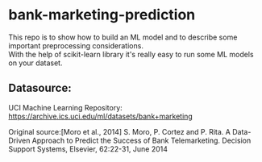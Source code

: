 # bank-marketing-prediction
This repo is to show how to build an ML model and to describe some important preprocessing considerations.    
With the help of scikit-learn library it's really easy to run some ML models on your dataset.

## Datasource:
UCI Machine Learning Repository: https://archive.ics.uci.edu/ml/datasets/bank+marketing

Original source:[Moro et al., 2014] S. Moro, P. Cortez and P. Rita. A Data-Driven Approach to Predict the Success of Bank Telemarketing. Decision Support Systems, Elsevier, 62:22-31, June 2014 
